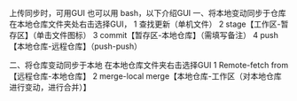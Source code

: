 上传同步时，可用GUI 也可以用 bash，以下介绍GUI
一、将本地变动同步于仓库
  在本地仓库文件夹处右击选择GUI，
 1 查找更新（单机文件）
2 stage【工作区-暂存区】（单击文件图标）
3 commit【暂存区-本地仓库】（需填写备注）
4 push【本地仓库-远程仓库】（push-push）

二、将仓库变动同步于本地
在本地仓库文件夹右击选择GUI
1 Remote-fetch from【远程仓库-本地仓库】
2 merge-local merge【本地仓库-工作区（对本地仓库进行变动，进行合并）】

